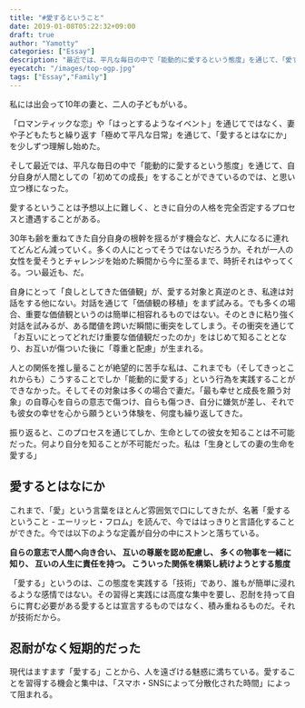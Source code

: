```yaml
---
title: "#愛するということ"
date: 2019-01-08T05:22:32+09:00
draft: true
author: "Yamotty"
categories: ["Essay"]
description: "最近では、平凡な毎日の中で「能動的に愛するという態度」を通じて、「愛するということ」の難しさを知り、そして自分自身が人間としての「初めての成長」をすることができているのでは、と思い立つ様になった。"
eyecatch: "/images/top-ogp.jpg"
tags: ["Essay","Family"]
---
```


私には出会って10年の妻と、二人の子どもがいる。

「ロマンティックな恋」や「はっとするようなイベント」を通じてではなく、妻や子どもたちと繰り返す「極めて平凡な日常」を通じて、「愛するとはなにか」を少しずつ理解し始めた。

そして最近では、平凡な毎日の中で「能動的に愛するという態度」を通じて、自分自身が人間としての「初めての成長」をすることができているのでは、と思い立つ様になった。
<!--more-->
愛するということは予想以上に難しく、ときに自分の人格を完全否定するプロセスと遭遇することがある。

30年も齢を重ねてきた自分自身の根幹を揺るがす機会など、大人になるに連れてどんどん減っていく。多くの人にとってそうではないだろうか。それが一人の女性を愛そうとチャレンジを始めた瞬間から今に至るまで、時折それはやってくる。つい最近も、だ。

自身にとって「良しとしてきた価値観」が、愛する対象と真逆のとき、私達は対話をする他にない。対話を通じて「価値観の移植」をまず試みる。でも多くの場合、重要な価値観というのは簡単に相容れるものではない。そのときに粘り強く対話を試みるが、ある閾値を跨いだ瞬間に衝突をしてしまう。その衝突を通じて「お互いにとってどれだけ重要な価値観だったのか」をはじめて知ることとなり、お互いが傷ついた後に「尊重と配慮」が生まれる。

人との関係を推し量ることが絶望的に苦手な私は、これまでも（そしてきっとこれからも）こうすることでしか「能動的に愛する」という行為を実践することができなかった。そしてその対象は多くの場合で妻だ。「最も幸せと成長を願う対象」の自尊心を自らの意志で傷つけ、自らも傷つき、自分に嫌気が差し、それでも彼女の幸せを心から願うという体験を、何度も繰り返してきた。

振り返ると、このプロセスを通じてしか、生命としての彼女を知ることは不可能だった。何より自分を知ることが不可能だった。私は「生身としての妻の生命を愛する」

## 愛するとはなにか

これまで、「愛」という言葉をほとんど雰囲気で口にしてきたが、名著「愛するということ - エーリッヒ・フロム」を読んで、今でははっきりと言語化することができた。今では以下のような定義が自分の中にストンと落ちている。

**自らの意志で人間へ向き合い、
互いの尊厳を認め配慮し、
多くの物事を一緒に知り、
互いの人生に責任を持つ。
こういった関係を構築し続けようとする態度**

「愛する」というのは、この態度を実践する「技術」であり、誰もが簡単に浸れるような感情ではない。その習得と実践には高度な集中を要し、忍耐を持って自らに育む必要がある愛するとは宣言するものではなく、積み重ねるものだ。それが技術だから。

## 忍耐がなく短期的だった

現代はますます「愛する」ことから、人を遠ざける魅惑に満ちている。愛することを習得する機会と集中は、「スマホ・SNSによって分散化された時間」によって阻まれる。
